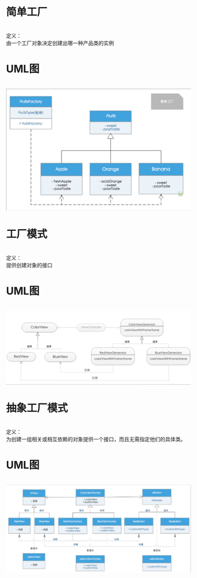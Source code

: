# 简单工厂
<br>定义：<br>由一个工厂对象决定创建出哪一种产品类的实例<br>
# UML图
<br>![](https://github.com/GitDino/FactoryPattern/blob/master/Images/Simple_Factory_icon.png)<br>


# 工厂模式
<br>定义：<br>提供创建对象的接口<br>
# UML图
<br>![](https://github.com/GitDino/FactoryPattern/blob/master/Images/Factory_icon.png)<br>


# 抽象工厂模式
<br>定义：<br>为创建一组相关或相互依赖的对象提供一个接口，而且无需指定他们的具体类。<br>
# UML图
<br>![](https://github.com/GitDino/FactoryPattern/blob/master/Images/Abstract_Factory_icon.png)
